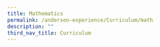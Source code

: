 ```yaml
---
title: Mathematics
permalink: /anderson-experience/Curriculum/math
description: ""
third_nav_title: Curriculum
---
```

